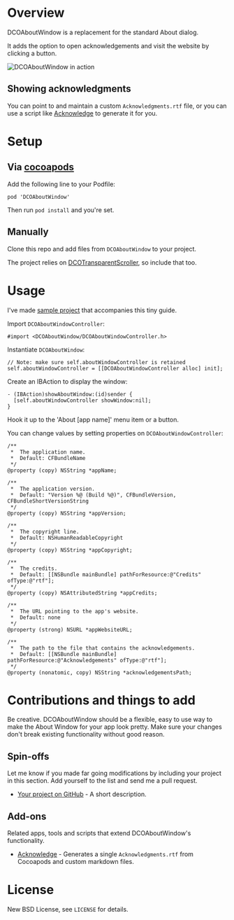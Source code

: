 # Overview

DCOAboutWindow is a replacement for the standard About dialog. 

It adds the option to open acknowledgements and visit the website by clicking a button.

![DCOAboutWindow in action](https://raw.github.com/DangerCove/DCOAboutWindow/master/screenshots/DCOAboutWindow.jpg)

## Showing acknowledgments

You can point to and maintain a custom `Acknowledgments.rtf` file, or you can use a script like [Acknowledge](https://github.com/DangerCove/Acknowledge) to generate it for you.

# Setup

## Via [cocoapods](http://cocoapods.org)

Add the following line to your Podfile:

    pod 'DCOAboutWindow'

Then run `pod install` and you're set.

## Manually

Clone this repo and add files from `DCOAboutWindow` to your project.

The project relies on [DCOTransparentScroller](https://github.com/DangerCove/DCOTransparentScroller), so include that too.

# Usage

I've made [sample project](https://github.com/DangerCove/DCOAboutWindowExample) that accompanies this tiny guide.

Import `DCOAboutWindowController`:

    #import <DCOAboutWindow/DCOAboutWindowController.h>

Instantiate `DCOAboutWindow`:

    // Note: make sure self.aboutWindowController is retained
    self.aboutWindowController = [[DCOAboutWindowController alloc] init];

Create an IBAction to display the window:

    - (IBAction)showAboutWindow:(id)sender {
      [self.aboutWindowController showWindow:nil];
    }

Hook it up to the 'About [app name]' menu item or a button.

You can change values by setting properties on `DCOAboutWindowController`:

    /** 
     *  The application name. 
     *  Default: CFBundleName
     */
    @property (copy) NSString *appName;

    /** 
     *  The application version. 
     *  Default: "Version %@ (Build %@)", CFBundleVersion, CFBundleShortVersionString
     */
    @property (copy) NSString *appVersion;

    /** 
     *  The copyright line.
     *  Default: NSHumanReadableCopyright
     */
    @property (copy) NSString *appCopyright;

    /** 
     *  The credits.
     *  Default: [[NSBundle mainBundle] pathForResource:@"Credits" ofType:@"rtf"];
     */
    @property (copy) NSAttributedString *appCredits;

    /** 
     *  The URL pointing to the app's website. 
     *  Default: none
     */
    @property (strong) NSURL *appWebsiteURL;

    /** 
     *  The path to the file that contains the acknowledgements. 
     *  Default: [[NSBundle mainBundle] pathForResource:@"Acknowledgements" ofType:@"rtf"];
     */
    @property (nonatomic, copy) NSString *acknowledgementsPath;



# Contributions and things to add

Be creative. DCOAboutWindow should be a flexible, easy to use way to make the About Window for your app look pretty. Make sure your changes don't break existing functionality without good reason.

## Spin-offs

Let me know if you made far going modifications by including your project in this section. Add yourself to the list and send me a pull request.

* [Your project on GitHub](http://www.dangercove.com) - A short description.

## Add-ons

Related apps, tools and scripts that extend DCOAboutWindow's functionality.

* [Acknowledge](https://github.com/DangerCove/Acknowledge) - Generates a single `Acknowledgments.rtf` from Cocoapods and custom markdown files.

# License

New BSD License, see `LICENSE` for details.
